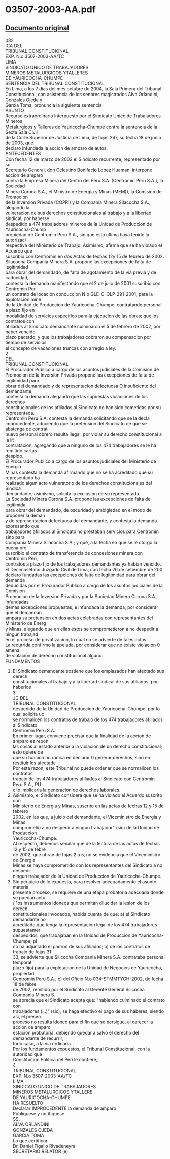 
03507-2003-AA.pdf
=================
  
[Documento original](https://tc.gob.pe/jurisprudencia/2004/03507-2003-AA.pdf)  
---  
032  
ICA DEL  
TRIBUNAL CONSTITUCIONAL  
EXP. N.o 3507-2003-AA/TC  
LIMA  
SINDICATO UNICO DE TRABAJADORES  
MINEROS METALURGICOS YTALLERES  
DE YAURICOCHA-CHUMPE  
SENTENCIA DEL TRIBUNAL CONSTITUCIONAL  
En Lima, a los 7 dias del mes octubre de 2004, la Sala Primera del Tribunal  
Constitucional, con asistencia de los senores magistrados Alva Orlandini, Gonzales Ojeda y  
Garcia Toma, pronuncia la siguiente sentencia  
ASUNTO  
Recurso extraordinario interpuesto por el Sindicato Unico de Trabajadores Mineros  
Metalurgicos y Talleres de Yauricocha-Chumpe contra la sentencia de la Sexta Sala Civil  
de la Corte Superior de Justicia de Lima, de fojas 267, su fecha 18 de junio de 2003, que  
declaro infundada la accion de amparo de autos.  
ANTECEDENTES  
Con fecha 12 de marzo de 2002 el Sindicato recurrente, representado por su  
Secretario General, don Celestino Bonifacio Lopez Huaman, interpone accion de amparo  
contra la Empresa Minera del Centro del Peru S.A. (Centromin Peru S.A.), la Sociedad  
Minera Corona S.A., el Ministro de Energia y Minas (MEM)), la Comision de Promocion  
de la Inversion Privada (COPRI) y la Compania Minera Silacocha S.A., alegando la  
vulneracion de sus derechos constitucionales al trabajo y a la libertad sindical, por haberse  
despedido a 474 trabajadores mineros de la Unidad de Produccion de Yauricocha-Chump  
propiedad de Centromin Peru S.A., sin que esta ultima haya tenido la autorizaci  
respectiva del Ministerio de Trabajo. Asimismo, afirma que se ha violado el Acuerdo que  
suscribio con Centromin en dos Actas de fechas 12y 15 de febrero de 2002.  
Silacocha Compania Minera S.A. propone las excepciones de falta de legitimidad  
para obrar del demandado, de falta de agotamiento de la via previa y de caducidad,  
contesta la demanda manifestando que el 2 de julio de 2001 suscribio con Centromin Per  
un contrato de locacion conduccion N.o GLE-C-OLP-291-2001, para la explotacion mine  
de la Unidad de Produccion de Yauricocha-Chumpe, contratando personal a plazo fijo en  
modalidad de servicios especifico para la ejecucion de las obras; que los contratos con  
afiliados al Sindicato demandante culminaron el 5 de febrero de 2002, por haber vencido  
plazo pactado; y que los trabajadores cobraron su compensacion por tiempo de servicios  
el concepto de vacaciones truncas con arreglo a ley.  
2  
DEL  
TRIBUNAL CONSTITUCIONAL  
El Procurador Publico a cargo de los asuntos judiciales de la Comision de  
Promocion de la Inversion Privada propone las excepciones de falta de legitimidad para  
obrar del demandado y de representacion defectuosa O insuficiente del demandante,  
contesta la demanda alegando que las supuestas violaciones de los derechos  
constitucionales de los afiliados al Sindicato no han sido cometidas por su representada.  
Centromin Peru S.A. contesta la demanda solicitando que se la decla  
improcedente, aduciendo que la pretension del Sindicato de que se abstenga de contrat  
nuevo personal obrero resulta ilegal, por violar su derecho constitucional a la lit  
contratacion; agregando que a ninguno de los 474 trabajadores se le ha remitido cartas  
despido.  
El Procurador Publico a cargo de los asuntos judiciales del Ministerio de Energia  
Minas contesta la demanda afirmando que no se ha acreditado que su representado ha  
realizado algun acto vulneratorio de los derechos constitucionales del Sindica  
demandante; asimismo, solicita la exclusion de su representada.  
La Sociedad Minera Corona S.A. propone las excepciones de falta de legitimida  
para obrar del demandado, de oscuridad y ambigiedad en el modo de proponer la deman  
y de representacion defectuosa del demandante, y contesta la demanda expresando que  
trabajadores afiliados al Sindicato no prestaban servicios para Centromin sino para  
Compania Minera Silacocha S.A.; y que, a la fecha en que se le otorgo la buena pro  
suscribio el contrato de transferencia de concesiones minera con Centromin Peri,  
contratos a plazo fijo de los trabajadores demandantes ya habian vencido.  
El Decimosétimo Juzgado Civil de Lima, con fecha 26 de setiembre de 200  
declaro fundadas las excepciones de falta de legitimidad para obrar del demanda  
deducidas por el Procurador Publico a cargo de los asuntos judiciales de la Comision  
Promocion de la Inversion Privada y por la Sociedad Minera Corona S.A., infundadas  
demas excepciones propuestas, e infundada la demanda, por considerar que el demandan  
ampara su pretension en dos actas celebradas con representantes del Ministerio de Energ  
y Minas, alegando que en ellas éstos se comprometieron a no despedir a ningun trabajad  
en el proceso de privatizacion, lo cual no se advierte de tales actas.  
La recurrida confirmo la apelada, por considerar que no existe violacion 0 amena  
de violacion de derecho constitucional alguno.  
FUNDAMENTOS  
1. El Sindicato demandante sostiene que los emplazados han afectado sus derech  
constitucionales al trabajo y a la libertad sindical de sus afiliados, por haberlos  
3  
JC DEL  
TRIBUNAL CONSTITUCIONAL  
despedido de la Unidad de Produccion de Yauricocha-Chumpe, por lo cual solicita uc  
se normalicen los contratos de trabajo de los 474 trabajadores afiliados al Sindicato  
Centromin Peru S.A.  
En primer lugar, conviene precisar que la finalidad de la accion de amparo es repon  
las cosas al estado anterior a la violacion de un derecho constitucional; esto quiere de  
que su funcion no radica en declarar 0 generar derechos, sino en restituir los afectade  
Por esta razon, este Tribunal no puede ordenar que se normalicen los contratos  
trabajo de los 474 trabajadores afiliados al Sindicato con Centromin Peru S.A., PU  
ello implicaria la generacion de derechos laborales.  
2. Asimismo, el Sindicato considera que se ha violado el Acuerdo suscrito con  
Ministerio de Energia y Minas, suscrito en las actas de fechas 12 y 15 de febrero  
2002, en las que, a juicio del demandante, el Viceministro de Energia y Minas  
comprometio a no despedir a ningun trabajador" (sic) de la Unidad de Produccion  
Yauricocha-Chumpe.  
Al respecto, debemos senalar que de la lectura de las actas de fechas 12 y 15 de febre  
de 2002, que obran de fojas 2 a 5, no se evidencia que el Viceministro de Energia  
Minas se haya comprometido con los representantes del Sindicato a no despedir  
ningun trabajador de la Unidad de Produccion de Yauricocha-Chumpe.  
3. Sin perjuicio de lo expuesto, para resolver adecuadamente el asunto materia  
presente proceso, se requiere de una etapa probatoria adecuada donde se puedan actu  
/ 1os instrumentos idoneos que permitan dilucidar la lesion de los derech  
constitucionales invocados, habida cuenta de que: a) el Sindicato demandante no  
acreditado que tenga la representacion legal de los 474 trabajadores supuestamer  
despedidos, que trabajaban en la Unidad de Produccion de Yauricocha-Chumpe, pl  
no ha adjuntado el padron de sus afiliados; b) de los contratos de trabajo de fojas 31  
33, se advierte que Silicocha Compania Minera S.A. contrataba personal temporal  
plazo fijo) para la explotacion de la Unidad de Negocios de Yauricocha, propiedad  
Centromin Peru S.A.; c) del Oficio N.o 034-STMMTYCH-2002, de fecha 18 de febre  
de 2002, remitido por el Sindicato al Gerente General Silicocha Compania Minera S.  
se aprecia que el Sindicato acepta que: "habiendo culminado el contrato con  
trabajadores (...)" (sic), se haga efectivo el pago de sus haberes; siendo asi, el presen  
proceso no resulta idoneo para el fin que se persigue, al carecer la accion de amparo  
estacion probatoria, debiendo quedar a salvo el derecho del demandante de recurrir,  
todo caso, a la via ordinaria.  
Por los fundamentos expuestos, el Tribunal Constitucional, con la autoridad que  
Constitucion Politica del Peri le confiere,  
4  
TRIBUNAL CONSTITUCIONAL  
EXP. N.o 3507-2003-AA/TC  
LIMA  
SINDICATO UNICO DE TRABAJADORES  
MINEROS METALURGICOS YTALLERE  
DE YAURICOCHA-CHUMPE  
HA RESUELTO  
Declarar IMPROCEDENTE la demanda de amparo  
Publiquese y notifiquese.  
SS.  
ALVA ORLANDINI  
GONZALES OJEDA  
GARCIA TOMA  
Lo que certificor  
Dr. Daniel Figallo Rivadeneyra  
SECRETARIO RELATOR (e)